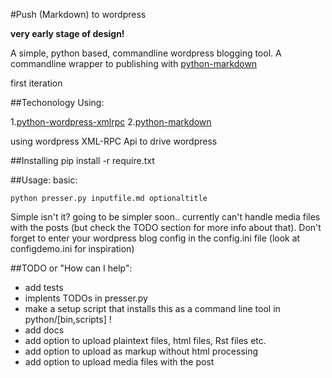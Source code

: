 #Push (Markdown) to wordpress

**very early stage of design!**

A simple, python based, commandline wordpress blogging tool. A commandline wrapper to publishing with [python-markdown](https://github.com/waylan/Python-Markdown)

first iteration

##Techonology
Using:

1.[python-wordpress-xmlrpc](https://github.com/maxcutler/python-wordpress-xmlrpc)
2.[python-markdown](https://github.com/waylan/Python-Markdown)

using wordpress XML-RPC Api to drive wordpress


##Installing
pip install -r require.txt

##Usage:
basic:

    python presser.py inputfile.md optionaltitle

Simple isn't it? going to be simpler soon..
currently can't handle media files with the posts (but check the TODO section for more info about that).
Don't forget to enter your wordpress blog config in the config.ini file (look at configdemo.ini for inspiration)

##TODO or "How can I help":

* add tests
* implents TODOs in presser.py
* make a setup script that installs this as a command line tool in python/[bin,scripts] !
* add docs
* add option to upload plaintext files, html files, Rst files etc.
* add option to upload as markup without html processing
* add option to upload media files with the post